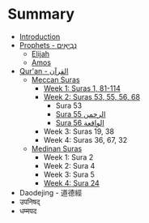 # Summary

* [Introduction](README.md)
* [Prophets - נְבִיאִים‎](prophets/README.md)
  * [Elijah](prophets/elijah.md)
  * [Amos](prophets/amos.md)
* [Qur'an - القرآن‎‎](quran/README.md)
  * [Meccan Suras](quran/meccan-suras.md)
    * [Week 1: Suras 1, 81-114](quran/sura-1.md)
    * [Week 2: Suras 53, 55, 56, 68](quran/week-2-suras-53-55-56-68.md)
      * Sura 53
      * [Sura 55 الرحمن](quran/sura-55-ar-rahman.md)
      * [Sura 56 الواقعة](quran/sura-56.md)
    * Week 3: Suras 19, 38
    * Week 4: Suras 36, 67, 32
  * [Medinan Suras](quran/medinan-suras.md)
    * Week 1: Sura 2
    * Week 2: Sura 4
    * Week 3: Sura 5
    * [Week 4: Sura 24](quran/sura-24.md)
* Daodejing - 道德經
* उपनिषद्
* धम्मपद

